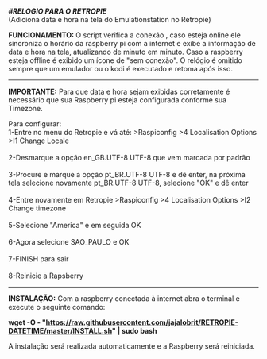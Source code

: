 <br />***#RELOGIO PARA O RETROPIE***  
(Adiciona data e hora na tela do Emulationstation no Retropie)



**FUNCIONAMENTO:**
O script verifica a conexão , caso esteja online ele sincroniza o horário da raspberry pi com a internet e exibe a informação de data e hora na tela, atualizando de minuto em minuto.
Caso a raspberry esteja offline é exibido um ícone de "sem conexão".
O relógio é omitido sempre que um emulador ou o kodi é executado e retoma após isso.

---------------------------------------------------------------------------------------------------------------------------------
**IMPORTANTE:**
Para que data e hora sejam exibidas corretamente é necessário que sua Raspberry pi esteja configurada conforme sua Timezone.

Para configurar: 
 <br />1-Entre no menu do Retropie e vá até: >Raspiconfig >4 Localisation Options >I1 Change Locale  
 <br />2-Desmarque a opção en_GB.UTF-8 UTF-8 que vem marcada por padrão  
 <br />3-Procure e marque a opção pt_BR.UTF-8 UTF-8 e dê enter, na próxima tela selecione novamente pt_BR.UTF-8 UTF-8, selecione "OK" e dê enter  
 <br />4-Entre novamente em Retropie >Raspiconfig >4 Localisation Options >I2 Change timezone  
<br />5-Selecione "America" e em seguida OK  
 <br />6-Agora selecione SAO_PAULO e OK  
 <br />7-FINISH para sair  
 <br />8-Reinicie a Rapsberry  
 
----------------------------------------------------------------------------------------------------------------------------------


**INSTALAÇÃO:** 
Com a raspberry conectada à internet abra o terminal e execute o seguinte comando:
    
**wget -O - "https://raw.githubusercontent.com/jajalobrit/RETROPIE-DATETIME/master/INSTALL.sh" | sudo bash**
    
A instalação será realizada automaticamente e a Raspberry será reiniciada.   

